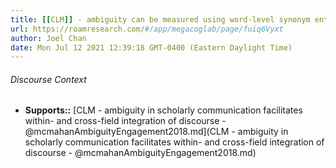 ```yaml
---
title: [[CLM]] - ambiguity can be measured using word-level synonym entropy - [[@mcmahanAmbiguityEngagement2018]]
url: https://roamresearch.com/#/app/megacoglab/page/fuiq6Vyxt
author: Joel Chan
date: Mon Jul 12 2021 12:39:18 GMT-0400 (Eastern Daylight Time)
---
```




###### Discourse Context

- **Supports::** [CLM - ambiguity in scholarly communication facilitates within- and cross-field integration of discourse - @mcmahanAmbiguityEngagement2018.md](CLM - ambiguity in scholarly communication facilitates within- and cross-field integration of discourse - @mcmahanAmbiguityEngagement2018.md)

